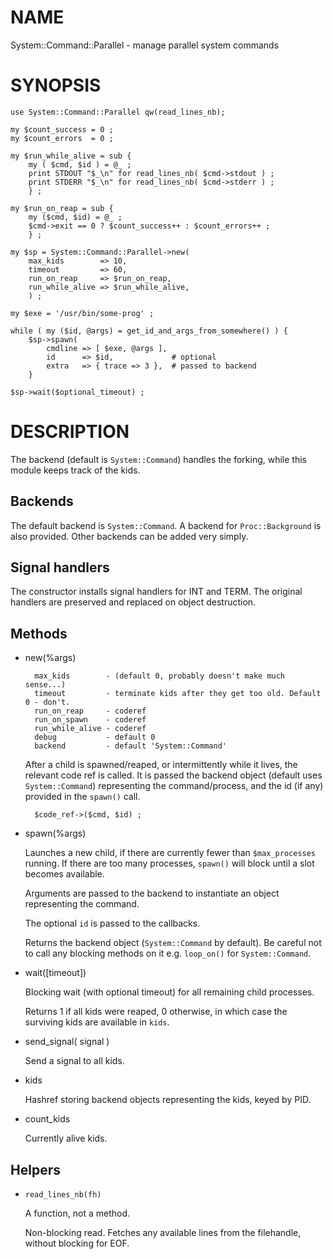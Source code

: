 # NAME

System::Command::Parallel - manage parallel system commands

# SYNOPSIS

    use System::Command::Parallel qw(read_lines_nb);

    my $count_success = 0 ;
    my $count_errors  = 0 ;

    my $run_while_alive = sub {
        my ( $cmd, $id ) = @_ ;
        print STDOUT "$_\n" for read_lines_nb( $cmd->stdout ) ;
        print STDERR "$_\n" for read_lines_nb( $cmd->stderr ) ;
        } ;

    my $run_on_reap = sub {
        my ($cmd, $id) = @_ ;
        $cmd->exit == 0 ? $count_success++ : $count_errors++ ;
        } ;

    my $sp = System::Command::Parallel->new(
        max_kids        => 10,
        timeout         => 60,
        run_on_reap     => $run_on_reap,
        run_while_alive => $run_while_alive,
        ) ;

    my $exe = '/usr/bin/some-prog' ;

    while ( my ($id, @args) = get_id_and_args_from_somewhere() ) {
        $sp->spawn(
            cmdline => [ $exe, @args ],
            id      => $id,             # optional
            extra   => { trace => 3 },  # passed to backend
        }

    $sp->wait($optional_timeout) ;

# DESCRIPTION

The backend (default is `System::Command`) handles the
forking, while this module keeps track of the kids.

## Backends

The default backend is `System::Command`. A backend for `Proc::Background` is also provided.
Other backends can be added very simply.

## Signal handlers

The constructor installs signal handlers for INT and TERM. The original handlers are
preserved and replaced on object destruction.

## Methods

- new(%args)

        max_kids        - (default 0, probably doesn't make much sense...)
        timeout         - terminate kids after they get too old. Default 0 - don't.
        run_on_reap     - coderef
        run_on_spawn    - coderef
        run_while_alive - coderef
        debug           - default 0
        backend         - default 'System::Command'

    After a child is spawned/reaped, or intermittently while it lives, the relevant code ref is called.
    It is passed the backend object (default uses `System::Command`)
    representing the command/process, and the id (if any) provided in the `spawn()`
    call.

        $code_ref->($cmd, $id) ;

- spawn(%args)

    Launches a new child, if there are currently fewer than `$max_processes` running.
    If there are too many processes, `spawn()` will block until a slot becomes available.

    Arguments are passed to the backend to instantiate an object representing the command.

    The optional `id` is passed to the callbacks.

    Returns the backend object (`System::Command` by default). Be careful not to call any blocking
    methods on it e.g. `loop_on()` for `System::Command`.

- wait(\[timeout\])

    Blocking wait (with optional timeout) for all remaining child processes.

    Returns 1 if all kids were reaped, 0 otherwise, in which case the surviving kids
    are available in `kids`.

- send\_signal( signal )

    Send a signal to all kids.

- kids

    Hashref storing backend objects representing the kids, keyed by PID.

- count\_kids

    Currently alive kids.

## Helpers

- `read_lines_nb(fh)`

    A function, not a method.

    Non-blocking read. Fetches any available lines from the filehandle, without
    blocking for EOF.
